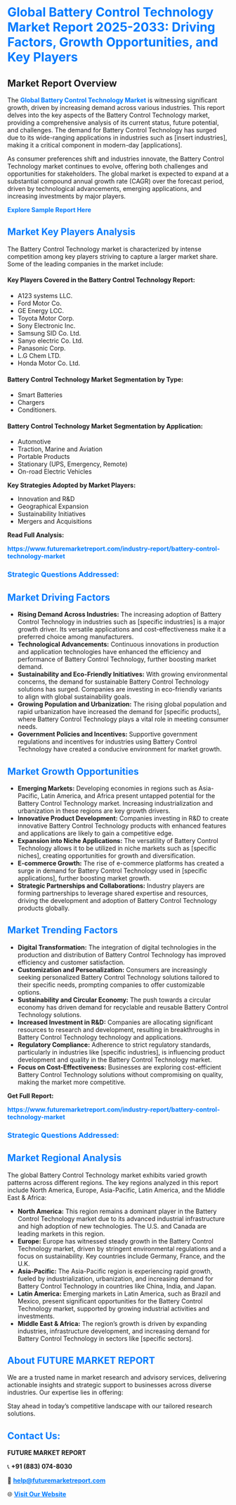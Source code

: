 <h1 style="color: #007BFF;">Global Battery Control Technology Market Report 2025-2033: Driving Factors, Growth Opportunities, and Key Players</h1>

<section id="overview">
<h2>Market Report Overview</h2>
<p>The <a href="https://www.futuremarketreport.com/industry-report/battery-control-technology-market" style="color: #007BFF; text-decoration: none;"><strong>Global Battery Control Technology Market</strong></a> is witnessing significant growth, driven by increasing demand across various industries. This report delves into the key aspects of the Battery Control Technology market, providing a comprehensive analysis of its current status, future potential, and challenges. The demand for Battery Control Technology has surged due to its wide-ranging applications in industries such as [insert industries], making it a critical component in modern-day [applications].</p>
<p>As consumer preferences shift and industries innovate, the Battery Control Technology market continues to evolve, offering both challenges and opportunities for stakeholders. The global market is expected to expand at a substantial compound annual growth rate (CAGR) over the forecast period, driven by technological advancements, emerging applications, and increasing investments by major players.</p>
</section>

<section id="overview">
<p><a href="https://www.futuremarketreport.com/request-sample/reportId=62505" style="color: #007BFF; text-decoration: none;"><strong>Explore Sample Report Here</strong></a></p>
</section>

<section id="key-players">
<h2 style="color: #007BFF;">Market Key Players Analysis</h2>
<p>The Battery Control Technology market is characterized by intense competition among key players striving to capture a larger market share. Some of the leading companies in the market include:</p>
<h4>Key Players Covered in the Battery Control Technology Report:</h4>
<ul><li>A123 systems LLC.</li><li>Ford Motor Co.</li><li>GE Energy LCC.</li><li>Toyota Motor Corp.</li><li>Sony Electronic Inc.</li><li>Samsung SID Co. Ltd.</li><li>Sanyo electric Co. Ltd.</li><li>Panasonic Corp.</li><li>L.G Chem LTD.</li><li>Honda Motor Co. Ltd.</li></ul>
<h4>Battery Control Technology Market Segmentation by Type:</h4>
<ul><li>Smart Batteries</li><li>Chargers</li><li>Conditioners.</li></ul>

<h4>Battery Control Technology Market Segmentation by Application:</h4>
<ul><li>Automotive</li><li>Traction, Marine and Aviation</li><li>Portable Products</li><li>Stationary (UPS, Emergency, Remote)</li><li>On-road Electric Vehicles</li></ul>
<p><strong>Key Strategies Adopted by Market Players:</strong></p>
<ul>
<li>Innovation and R&D</li>
<li>Geographical Expansion</li>
<li>Sustainability Initiatives</li>
<li>Mergers and Acquisitions</li>
</ul>
</section>

<section>
<p><strong>Read Full Analysis: </strong></p><a href="https://www.futuremarketreport.com/industry-report/battery-control-technology-market" style="color: #007BFF; text-decoration: none;"><strong>https://www.futuremarketreport.com/industry-report/battery-control-technology-market</strong></a>
<h3 style="color: #007BFF;">Strategic Questions Addressed:</h3>
</section>

<section id="driving-factors">
<h2 style="color: #007BFF;">Market Driving Factors</h2>
<ul>
<li><strong>Rising Demand Across Industries:</strong> The increasing adoption of Battery Control Technology in industries such as [specific industries] is a major growth driver. Its versatile applications and cost-effectiveness make it a preferred choice among manufacturers.</li>
<li><strong>Technological Advancements:</strong> Continuous innovations in production and application technologies have enhanced the efficiency and performance of Battery Control Technology, further boosting market demand.</li>
<li><strong>Sustainability and Eco-Friendly Initiatives:</strong> With growing environmental concerns, the demand for sustainable Battery Control Technology solutions has surged. Companies are investing in eco-friendly variants to align with global sustainability goals.</li>
<li><strong>Growing Population and Urbanization:</strong> The rising global population and rapid urbanization have increased the demand for [specific products], where Battery Control Technology plays a vital role in meeting consumer needs.</li>
<li><strong>Government Policies and Incentives:</strong> Supportive government regulations and incentives for industries using Battery Control Technology have created a conducive environment for market growth.</li>
</ul>
</section>

<section id="growth-opportunities">
<h2 style="color: #007BFF;">Market Growth Opportunities</h2>
<ul>
<li><strong>Emerging Markets:</strong> Developing economies in regions such as Asia-Pacific, Latin America, and Africa present untapped potential for the Battery Control Technology market. Increasing industrialization and urbanization in these regions are key growth drivers.</li>
<li><strong>Innovative Product Development:</strong> Companies investing in R&D to create innovative Battery Control Technology products with enhanced features and applications are likely to gain a competitive edge.</li>
<li><strong>Expansion into Niche Applications:</strong> The versatility of Battery Control Technology allows it to be utilized in niche markets such as [specific niches], creating opportunities for growth and diversification.</li>
<li><strong>E-commerce Growth:</strong> The rise of e-commerce platforms has created a surge in demand for Battery Control Technology used in [specific applications], further boosting market growth.</li>
<li><strong>Strategic Partnerships and Collaborations:</strong> Industry players are forming partnerships to leverage shared expertise and resources, driving the development and adoption of Battery Control Technology products globally.</li>
</ul>
</section>

<section id="trending-factors">
<h2 style="color: #007BFF;">Market Trending Factors</h2>
<ul>
<li><strong>Digital Transformation:</strong> The integration of digital technologies in the production and distribution of Battery Control Technology has improved efficiency and customer satisfaction.</li>
<li><strong>Customization and Personalization:</strong> Consumers are increasingly seeking personalized Battery Control Technology solutions tailored to their specific needs, prompting companies to offer customizable options.</li>
<li><strong>Sustainability and Circular Economy:</strong> The push towards a circular economy has driven demand for recyclable and reusable Battery Control Technology solutions.</li>
<li><strong>Increased Investment in R&D:</strong> Companies are allocating significant resources to research and development, resulting in breakthroughs in Battery Control Technology technology and applications.</li>
<li><strong>Regulatory Compliance:</strong> Adherence to strict regulatory standards, particularly in industries like [specific industries], is influencing product development and quality in the Battery Control Technology market.</li>
<li><strong>Focus on Cost-Effectiveness:</strong> Businesses are exploring cost-efficient Battery Control Technology solutions without compromising on quality, making the market more competitive.</li>
</ul>
</section>

<section>
<p><strong>Get Full Report: </strong></p><a href="https://www.futuremarketreport.com/industry-report/battery-control-technology-market" style="color: #007BFF; text-decoration: none;"><strong>https://www.futuremarketreport.com/industry-report/battery-control-technology-market</strong></a>
<h3 style="color: #007BFF;">Strategic Questions Addressed:</h3>
</section>


<section id="regional-analysis">
<h2 style="color: #007BFF;">Market Regional Analysis</h2>
<p>The global Battery Control Technology market exhibits varied growth patterns across different regions. The key regions analyzed in this report include North America, Europe, Asia-Pacific, Latin America, and the Middle East & Africa:</p>
<ul>
<li><strong>North America:</strong> This region remains a dominant player in the Battery Control Technology market due to its advanced industrial infrastructure and high adoption of new technologies. The U.S. and Canada are leading markets in this region.</li>
<li><strong>Europe:</strong> Europe has witnessed steady growth in the Battery Control Technology market, driven by stringent environmental regulations and a focus on sustainability. Key countries include Germany, France, and the U.K.</li>
<li><strong>Asia-Pacific:</strong> The Asia-Pacific region is experiencing rapid growth, fueled by industrialization, urbanization, and increasing demand for Battery Control Technology in countries like China, India, and Japan.</li>
<li><strong>Latin America:</strong> Emerging markets in Latin America, such as Brazil and Mexico, present significant opportunities for the Battery Control Technology market, supported by growing industrial activities and investments.</li>
<li><strong>Middle East & Africa:</strong> The region’s growth is driven by expanding industries, infrastructure development, and increasing demand for Battery Control Technology in sectors like [specific sectors].</li>
</ul>
</section>

<footer>
<h2 style="color: #007BFF;">About FUTURE MARKET REPORT</h2>
<p>We are a trusted name in market research and advisory services, delivering actionable insights and strategic support to businesses across diverse industries. Our expertise lies in offering:</p>

<p>Stay ahead in today’s competitive landscape with our tailored research solutions.</p>

<h2 style="color: #007BFF;">Contact Us:</h2>
<p><strong>FUTURE MARKET REPORT</strong></p>
<p>📞 <strong>+91 (883) 074-8030</strong></p>
<p>📧 <strong><a href="mailto:help@futuremarketreport.com" style="color: #007BFF;">help@futuremarketreport.com</a></strong></p>
<p>🌐 <strong><a href="https://www.futuremarketreport.com/" style="color: #007BFF;">Visit Our Website</a></strong></p>
</footer>